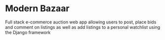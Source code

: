 <h1> Modern Bazaar </h1>

Full stack e-commerce auction web app allowing users to post, place bids and comment on listings as well as add listings to a personal watchlist using the Django framework
